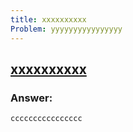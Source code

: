 ```yaml
---
title: xxxxxxxxxx
Problem: yyyyyyyyyyyyyyyy
---
```


## [xxxxxxxxxx](yyyyyyyyyyyyyyyy)

### **Answer:**

```js
cccccccccccccccc
```

<!-- ### **Explanation** -->

